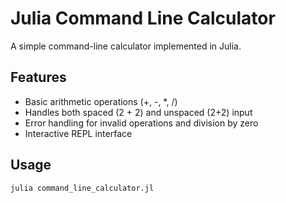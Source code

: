 # Julia Command Line Calculator

A simple command-line calculator implemented in Julia.

## Features
- Basic arithmetic operations (+, -, *, /)
- Handles both spaced (2 + 2) and unspaced (2+2) input
- Error handling for invalid operations and division by zero
- Interactive REPL interface

## Usage
```bash
julia command_line_calculator.jl

